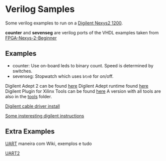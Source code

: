 
# Verilog Samples

Some verilog examples to run on a [Digilent Nexys2 1200](https://reference.digilentinc.com/reference/programmable-logic/nexys-2/start).

__counter__ and __sevenseg__ are verilog ports of the VHDL examples taken from [FPGA-Nexys-2-Beginner](https://github.com/duncanspumpkin/FPGA-Nexys-2-Beginner)


## Examples

- counter: Use on-board leds to binary count. Speed is determined by switches.
- sevenseg: Stopwatch which uses `btn0` for on/off.


Digilent Adept 2 can be found [here](https://reference.digilentinc.com/reference/software/adept/start)
Digilent Adept runtime found [here](https://reference.digilentinc.com/reference/software/adept/start?redirect=1#software_downloads)
Digilent Plugin for Xilinx Tools can be found [here](https://reference.digilentinc.com/reference/software/digilent-plugin-xilinx-tools/start?redirect=1)
A version with all tools are also in the [tools](./tools) folder.


[Digilent cable driver install](https://lighttomorrow.wordpress.com/2011/12/18/how-to-install-digilent-cable-driver-for-xilinx-design-suite-on-ubuntu-11-10/)

[Some insteresting digilent instructions](https://wiki.gentoo.org/wiki/Xilinx_USB_JTAG_Programmers)


## Extra Examples

[UART](https://github.com/FPGAwars/FPGA-peripherals/wiki/Asynchronous-serial-receiver-unit) maneira com Wiki, exemplos e tudo

[UART2](https://github.com/BrandonTorres/UARTNexys2)
